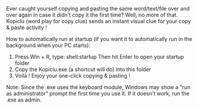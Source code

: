 Ever caught yourself copying and pasting the same word/text/file over and over again in case it didn't copy it the first time? Well, no more of that. Kopiclu (word play for copy clue) sends an instant visual clue for your copy & paste activity !

How to automatically run at startup (if you want it to automatically run in the background when your PC starts):

1. Press Win + R, type:
   shell:startup
   Then hit Enter to open your startup folder
2. Copy the Kopiclu.exe (a shortcut will do) into this folder
3. Voilà ! Enjoy your one-click copying & pasting !

Note: Since the .exe uses the keyboard module, Windows may show a "run as administrator" prompt the first time you use it.
      If it doesn't work, run the .exe as admin.
